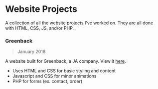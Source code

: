 # Website Projects

A collection of all the website projects I've worked on. They are all done with HTML, CSS, JS, and/or PHP.

### Greenback
> January 2018

A website built for Greenback, a JA company. View it [here](http://forrest-fan.github.io/greenback/).
 - Uses HTML and CSS for basic styling and content
 - Javascript and CSS for minor animations
 - PHP for forms (ex. contact, order)